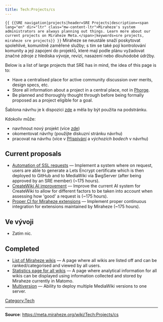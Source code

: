 ```yaml
---
title: Tech:Projects/cs
---
```


 `{{ {{SRE navigation|projects|header=SRE Projects|description=<span lang="en" dir="ltr" class="mw-content-ltr">Miraheze's system administrators are always planning out things. Learn more about our current projects on Miraheze Meta.</span>|keywords=sre projects, miraheze sre projects}} }}`
Miraheze se neustále snaží poskytovat spolehlivé, komunitně zaměřené služby; s tím se také pojí kontrolování komunity a její zapojení do projektů, které mají podle plánu vyžadovat značné zdroje z hlediska vývoje, revizí, nasazení nebo dlouhodobé údržby.

Below is a list of large projects that SRE has in mind, the idea of this page is to:
* Have a centralised place for active community discussion over merits, design specs, etc.
* Store all information about a project in a central place, not in [Phorge](https://meta.miraheze.org/wiki/Phorge).
* Be planned and thoroughly thought through before being formally proposed as a project eligible for a goal.

Šablona návrhu je k dispozici [zde](https://meta.miraheze.org/wiki//Template) a měla by být použita na podstránku.

Kdokoliv může:
* navrhnout nový projekt (více [zde](https://meta.miraheze.org/wiki//Template))
* okomentovat návrhy (použijte diskuzní stránku návrhu)
* pracovat na návrhu (více v [Přispívání](https://meta.miraheze.org/wiki/Contributing) a *výchozích bodech* v návrhu)

## Current proposals 

* [Automation of SSL requests](https://meta.miraheze.org/wiki//Automation_of_SSL_requests) — Implement a system where on request, users are able to generate a Lets Encrypt certificate which is then deployed to GitHub and to MediaWiki via $wgServer (after being approved by an SRE member) (~175 hours).
* [CreateWiki AI improvement](https://meta.miraheze.org/wiki//CreateWiki_AI_improvement) — Improve the current AI system for CreateWiki to allow for different factors to be taken into account when assessing how 'good' a request is (~175 hours).
* [Proper CI for Miraheze extensions](https://meta.miraheze.org/wiki//Proper_CI_for_Miraheze_extensions) — Implement proper continuous integration for extensions maintained by Miraheze (~175 hours).

## Ve vývoji 

* Zatím nic.

## Completed 

* [List of Miraheze wikis](https://meta.miraheze.org/wiki//Miraheze_Wiki_List) — A page where all wikis are listed off and can be ranked/categorised and viewed by all users.
* [Statistics page for all wikis](https://meta.miraheze.org/wiki//Wiki_Statistics_Special_Page) — A page where analytical information for all wikis can be displayed using information collected and stored by Miraheze currently in Matomo.
* [Multiversion](https://meta.miraheze.org/wiki//Multiversion) — Ability to deploy multiple MediaWiki versions to one server.

[Category:Tech](https://meta.miraheze.org/wiki/Category:Tech)

----
**Source**: https://meta.miraheze.org/wiki/Tech:Projects/cs
